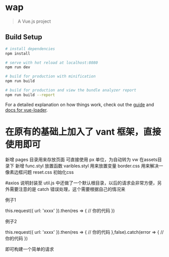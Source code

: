 # wap

> A Vue.js project

## Build Setup

``` bash
# install dependencies
npm install

# serve with hot reload at localhost:8080
npm run dev

# build for production with minification
npm run build

# build for production and view the bundle analyzer report
npm run build --report
```

For a detailed explanation on how things work, check out the [guide](http://vuejs-templates.github.io/webpack/) and [docs for vue-loader](http://vuejs.github.io/vue-loader).


# 在原有的基础上加入了 vant 框架，直接使用即可

新增 pages 目录用来存放页面
可直接使用 px 单位，为自动转为 vw
在assets目录下 新增 func.styl 放置函数 varibles.styl 用来放置变量
border.css 用来解决一像素边框问题
reset.css 初始化css

#axios 说明封装至 util.js 中还做了一个默认根目录，以后的请求会非常方便，另外需要注意的是 catch 错误处理，这个需要根据自己的情况来

例子1

this.request({
  url: 'xxxx'
}).then(res => {
  // 你的代码
})

例子2

this.request({
  url: 'xxxx'
}).then(res => {
  // 你的代码
},false).catch(error => {
  // 你的代码
})


即可构建一个简单的请求

